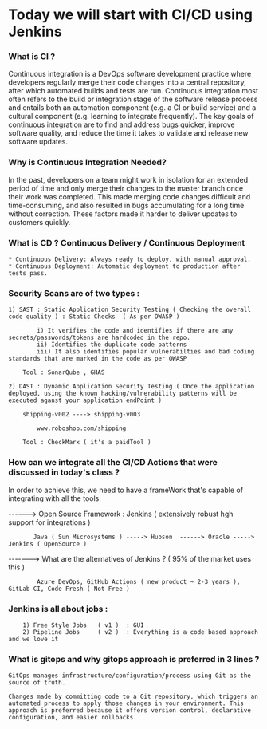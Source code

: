# Today we will start with CI/CD using Jenkins

### What is CI ?

Continuous integration is a DevOps software development practice where developers regularly merge their code changes into a central repository, after which automated builds and tests are run. Continuous integration most often refers to the build or integration stage of the software release process and entails both an automation component (e.g. a CI or build service) and a cultural component (e.g. learning to integrate frequently). The key goals of continuous integration are to find and address bugs quicker, improve software quality, and reduce the time it takes to validate and release new software updates.

### Why is Continuous Integration Needed?
In the past, developers on a team might work in isolation for an extended period of time and only merge their changes to the master branch once their work was completed. This made merging code changes difficult and time-consuming, and also resulted in bugs accumulating for a long time without correction. These factors made it harder to deliver updates to customers quickly.


### What is CD ? Continuous Delivery / Continuous Deployment

    * Continuous Delivery: Always ready to deploy, with manual approval.
    * Continuous Deployment: Automatic deployment to production after tests pass.

### Security Scans are of two types :

    1) SAST : Static Application Security Testing ( Checking the overall code quality ) : Static Checks  ( As per OWASP )
                
            i) It verifies the code and identifies if there are any secrets/passwords/tokens are hardcoded in the repo.
            ii) Identifies the duplicate code patterns 
            iii) It also identifies popular vulnerabilties and bad coding standards that are marked in the code as per OWASP 

        Tool : SonarQube , GHAS
    
    2) DAST : Dynamic Application Security Testing ( Once the application deployed, using the known hacking/vulnerability patterns will be executed aganst your application endPoint )

        shipping-v002 ----> shipping-v003

            www.roboshop.com/shipping 
        
        Tool : CheckMarx ( it's a paidTool )


### How can we integrate all the CI/CD Actions that were discussed in today's class ?

In order to achieve this, we need to have a frameWork that's capable of integrating with all the tools.

 ------>   Open Source Framework : Jenkins  ( extensively robust hgh support for integrations )
    
           Java ( Sun Microsystems ) -----> Hubson  ------> Oracle -----> Jenkins ( OpenSource )

-------> What are the alternatives of Jenkins ? ( 95% of the market uses this )

            Azure DevOps, GitHub Actions ( new product ~ 2-3 years ), GitLab CI, Code Fresh ( Not Free )


### Jenkins is all about jobs : 

        1) Free Style Jobs   ( v1 )  : GUI 
        2) Pipeline Jobs     ( v2 )  : Everything is a code based approach and we love it

### What is gitops and why gitops approach is preferred in 3 lines ?

```
GitOps manages infrastructure/configuration/process using Git as the source of truth. 

Changes made by committing code to a Git repository, which triggers an automated process to apply those changes in your environment. This approach is preferred because it offers version control, declarative configuration, and easier rollbacks.

```

